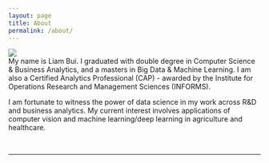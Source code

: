 ```yaml
---
layout: page
title: About
permalink: /about/
---
```


<img class="col one right" src="{{ site.baseurl }}/img/prof_pic.jpg">

<br/>
My name is Liam Bui. I graduated with double degree in Computer Science & Business Analytics, and a masters in Big Data & Machine Learning. I am also a Certified Analytics Professional (CAP) - awarded by the Institute for Operations Research and Management Sciences (INFORMS).
<br/>

I am fortunate to witness the power of data science in my work across R&D and business analytics. My current interest involves applications of computer vision and machine learning/deep learning in agriculture and healthcare.

<br/>
<hr/>
<br/>
<span class="contacticon center">
	<!--- <a href="mailto:you@example.com"><i class="fa fa-envelope-square"></i></a> --->
	<a href="https://github.com/liambll" target="_blank"><i class="fa fa-github-square" style="color:$theme-color"></i></a>
	<a href="https://www.linkedin.com/in/liambui/" target="_blank"><i class="fa fa-linkedin-square" style="color:$theme-color"></i></a>
	<a href="https://twitter.com/LiamBLL" target="_blank"><i class="fa fa-twitter-square" style="color:$theme-color"></i></a>
</span>

